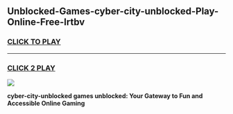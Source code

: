 
## Unblocked-Games-cyber-city-unblocked-Play-Online-Free-lrtbv
<h3>
<a href="https://premium76.site?title=cyber-city-unblocked&ref=26A">CLICK TO PLAY</a></h3>
<hr>

<h3>
<a href="https://premium76.site?title=cyber-city-unblocked&ref=26A">CLICK 2 PLAY</a>
  
</h3>

<a href="https://premium76.site?title=cyber-city-unblocked&ref=26A"><img src="https://clearcache.store/games.png"></a>


**cyber-city-unblocked games unblocked: Your Gateway to Fun and Accessible Online Gaming**
